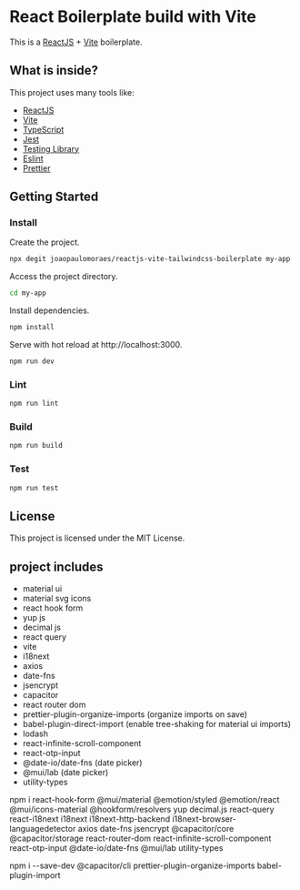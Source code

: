 # React Boilerplate build with Vite

This is a [ReactJS](https://reactjs.org) + [Vite](https://vitejs.dev) boilerplate.

## What is inside?

This project uses many tools like:

- [ReactJS](https://reactjs.org)
- [Vite](https://vitejs.dev)
- [TypeScript](https://www.typescriptlang.org)
- [Jest](https://jestjs.io)
- [Testing Library](https://testing-library.com)
- [Eslint](https://eslint.org)
- [Prettier](https://prettier.io)

## Getting Started

### Install

Create the project.

```bash
npx degit joaopaulomoraes/reactjs-vite-tailwindcss-boilerplate my-app
```

Access the project directory.

```bash
cd my-app
```

Install dependencies.

```bash
npm install
```

Serve with hot reload at http://localhost:3000.

```bash
npm run dev
```

### Lint

```bash
npm run lint
```

### Build

```bash
npm run build
```

### Test

```bash
npm run test
```

## License

This project is licensed under the MIT License.

## project includes

- material ui
- material svg icons
- react hook form
- yup js
- decimal js
- react query
- vite
- i18next
- axios
- date-fns
- jsencrypt
- capacitor
- react router dom
- prettier-plugin-organize-imports (organize imports on save)
- babel-plugin-direct-import (enable tree-shaking for material ui imports)
- lodash
- react-infinite-scroll-component
- react-otp-input
- @date-io/date-fns (date picker)
- @mui/lab (date picker)
- utility-types

npm i react-hook-form @mui/material @emotion/styled @emotion/react @mui/icons-material @hookform/resolvers yup decimal.js react-query react-i18next i18next i18next-http-backend i18next-browser-languagedetector axios date-fns jsencrypt @capacitor/core @capacitor/storage react-router-dom react-infinite-scroll-component react-otp-input @date-io/date-fns @mui/lab utility-types

npm i --save-dev @capacitor/cli prettier-plugin-organize-imports babel-plugin-import
